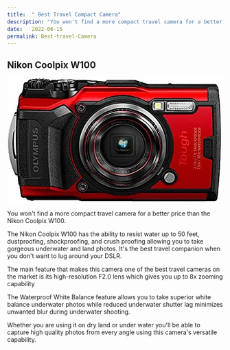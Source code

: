 ```yaml
---
title:  " Best Travel Compact Camera"
description: "You won't find a more compact travel camera for a better price than the Nikon Coolpix W100 "
date:   2022-06-15
permalink: Best-travel-Camera
---
```


## Nikon Coolpix W100

<img src="/public/Olympus.jpg" alt=" Nikon Coolpix W10 ">



You won't find a more compact travel camera for a better price than the Nikon Coolpix W100. 

The Nikon Coolpix W100 has the ability to resist water up to 50 feet, dustproofing, shockproofing, and crush proofing allowing you to take gorgeous underwater and land photos. It's the best travel companion when you don't want to lug around your DSLR.

 The main feature that makes this camera one of the best travel cameras on the market is its high-resolution F2.0 lens which gives you  up to 8x zooming capability 

 The Waterproof White Balance feature allows you to take superior white balance underwater photos while reduced underwater shutter lag minimizes unwanted blur during underwater shooting.

 Whether you are using it on dry land or under water you'll be able to capture high quality photos from every angle using this camera's versatile capability.

